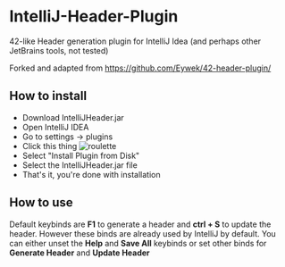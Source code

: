 # IntelliJ-Header-Plugin
42-like Header generation plugin for IntelliJ Idea (and perhaps other JetBrains tools, not tested)

Forked and adapted from https://github.com/Eywek/42-header-plugin/

## How to install

- Download IntelliJHeader.jar
- Open IntelliJ IDEA
- Go to settings -> plugins
- Click this thing ![roulette](https://i.imgur.com/ecbT8cU.png)
- Select "Install Plugin from Disk"
- Select the IntelliJHeader.jar file
- That's it, you're done with installation

## How to use

Default keybinds are **F1** to generate a header and **ctrl + S** to update the header.
However these binds are already used by IntelliJ by default. 
You can either unset the **Help** and **Save All** keybinds or set other binds for **Generate Header** and **Update Header**
